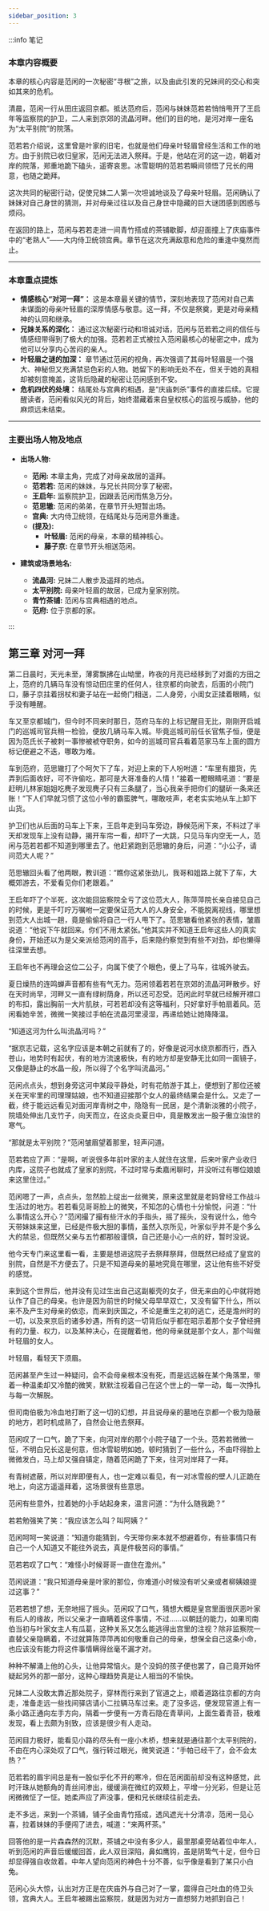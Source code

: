 ```yaml
---
sidebar_position: 3
---
```


:::info 笔记

### 本章内容概要

本章的核心内容是范闲的一次秘密“寻根”之旅，以及由此引发的兄妹间的交心和突如其来的危机。

清晨，范闲一行从田庄返回京都。抵达范府后，范闲与妹妹范若若悄悄甩开了王启年等监察院的护卫，二人来到京郊的流晶河畔。他们的目的地，是河对岸一座名为“太平别院”的院落。

范若若介绍说，这里曾是叶家的旧宅，也就是他们母亲叶轻眉曾经生活和工作的地方。由于别院已收归皇家，范闲无法进入祭拜。于是，他站在河的这一边，朝着对岸的院落，郑重地跪下磕头，遥寄哀思。冰雪聪明的范若若瞬间领悟了兄长的用意，也随之跪拜。

这次共同的秘密行动，促使兄妹二人第一次坦诚地谈及了母亲叶轻眉。范闲确认了妹妹对自己身世的猜测，并对母亲过往以及自己身世中隐藏的巨大谜团感到困惑与烦闷。

在返回的路上，范闲与若若走进一间青竹搭成的茶铺歇脚，却迎面撞上了庆庙事件中的“老熟人”——大内侍卫统领宫典。章节在这次充满敌意和危险的重逢中戛然而止。

---

### 本章重点提炼

* **情感核心“对河一拜”：** 这是本章最关键的情节，深刻地表现了范闲对自己素未谋面的母亲叶轻眉的深厚情感与敬意。这一拜，不仅是祭奠，更是对母亲精神的认同和继承。
* **兄妹关系的深化：** 通过这次秘密行动和坦诚对话，范闲与范若若之间的信任与情感纽带得到了极大的加强。范若若正式被拉入范闲最核心的秘密之中，成为他可以分享内心苦闷的亲人。
* **叶轻眉之谜的加深：** 章节通过范闲的视角，再次强调了其母叶轻眉是一个强大、神秘但又充满禁忌色彩的人物。她留下的影响无处不在，但关于她的真相却被刻意掩盖，这背后隐藏的秘密让范闲感到不安。
* **危机四伏的处境：** 结尾处与宫典的相遇，是“庆庙刺杀”事件的直接后续。它提醒读者，范闲看似风光的背后，始终潜藏着来自皇权核心的监视与威胁，他的麻烦远未结束。

---

### 主要出场人物及地点

* **出场人物:**
    * **范闲:** 本章主角，完成了对母亲故居的遥拜。
    * **范若若:** 范闲的妹妹，与兄长共同分享了秘密。
    * **王启年:** 监察院护卫，因跟丢范闲而焦急万分。
    * **范思辙:** 范闲的弟弟，在章节开头短暂出场。
    * **宫典:** 大内侍卫统领，在结尾处与范闲意外重逢。
    * **(提及):**
        * **叶轻眉:** 范闲的母亲，本章的精神核心。
        * **藤子京:** 在章节开头相送范闲。

* **建筑或场景地名:**
    * **流晶河:** 兄妹二人散步及遥拜的地点。
    * **太平别院:** 母亲叶轻眉的故居，已成为皇家别院。
    * **青竹茶铺:** 范闲与宫典相遇的地点。
    * **范府:** 位于京都的家。

:::

## 第三章 **对河一拜**

第二日晨时，天光未至，薄雾飘拂在山坳里，昨夜的月亮已经移到了对面的方田之上，范府的几辆马车没有惊动田庄里的任何人，往京都的向驶去，后面的小院门口，藤子京拄着拐杖和妻子站在一起倚门相送，二人身旁，小闺女正揉着眼睛，似乎没有睡醒。

车又至京都城门，但今时不同来时那日，范府马车的上标记醒目无比，刚刚开启城门的巡城司官兵稍一检验，便放几辆马车入城。毕竟巡城司前任长官焦子恒，便是因为范氏长子被刺一事惨被裭夺职务，如今的巡城司官兵看着范家马车上面的圆方标记便避之不迭，哪敢为难。

车到范府，范思辙打了个呵欠下了车，对迎上来的下人吩咐道：“车里有腊货，先弄到后面收好，可不许偷吃，那可是大哥准备的人情！”接着一瞪眼睛吼道：“要是赶明儿林家姐姐吃麂子发现麂子只有三条腿了，当心我亲手把你们的腿斫一条来还账！”下人们早就习惯了这位小爷的霸蛮脾气，哪敢吱声，老老实实地从车上卸下山货。

护卫们也从后面的马车上下来，王启年走到马车旁边，静候范闲下来，不料过了半天却发现车上没有动静，揭开车帘一看，却吓了一大跳，只见马车内空无一人，范闲与范若若都不知道到哪里去了。他赶紧跑到范思辙的身后，问道：“小公子，请问范大人呢？”

范思辙回头看了他两眼，教训道：“瞧你这紧张劲儿，我哥和姐路上就下了车，大概郊游去，不爱看见你们老跟着。”

王启年吓了个半死，这次能回监察院全亏了这位范大人，陈萍萍院长亲自接见自己的时候，更是千叮咛万嘱咐一定要保证范大人的人身安全，不能脱离视线，哪里想到范大人出城一趟，竟是偷偷将自己一行人甩下了。范思辙看他紧张的表情，皱眉说道：“他说下午就回来。你们不用太紧张。”他其实并不知道王启年这些人的真实身份，开始还以为是父亲派给范闲的高手，后来隐约察觉到有些不对劲，却也懒得往深里去想。

王启年也不再理会这位二公子，向属下使了个眼色，便上了马车，往城外驶去。

夏日燥热的连鸣蝉声音都有些有气无力。范闲领着若若在京郊的流晶河畔散步。好在天时尚早，河畔又一直有绿树荫身，所以还可忍受。范闲此时早就已经解开襟口的布扣，露出胸前一大片肌肤，可若若却没有这等福利，只好拿好手帕扇着风。范闲看她辛苦，微微一笑接过手帕在流晶河里浸湿，再递给她让她降降温。

“知道这河为什么叫流晶河吗？”

“据京志记载，这名字应该是本朝之前就有了的，好像是说河水绕京都而行，西入苍山，地势时有起伏，有的地方流速极快，有的地方却是安静无比如同一面镜子，又像是静止的水晶一般，所以得了个名字叫流晶河。”

范闲点点头，想到身旁这河中某段平静处，时有花舫游于其上，便想到了那位还被关在天牢里的司理理姑娘，也不知道迎接那个女人的最终结果会是什么。又走了一截，终于能远远看见对面河岸青树之中，隐隐有一民居，是个清新淡雅的小院子，院墙处伸出几支竹子，向天而立，在这炎炎夏日中，竟是散发出一股子傲立浊世的寒气。

“那就是太平别院？”范闲皱眉望着那里，轻声问道。

范若若应了声：“是啊，听说很多年前叶家的主人就住在这里，后来叶家产业收归内库，这院子也就成了皇家的别院，不过时常与柔嘉闲聊时，并没听过有哪位娘娘来这里住过。”

范闲嗯了一声，点点头，忽然脸上绽出一丝微笑，原来这里就是老妈曾经工作战斗生活过的地方。若若看见哥哥脸上的微笑，不知怎的心情也十分愉悦，问道：“什么事情这么开心？”范闲撮了撮有些汗水的手指头，摇了摇头，没有说什么，他今天带妹妹来这里，已经是件极大胆的事情，虽然入京所见，叶家似乎并不是个多么大的禁忌，但既然父亲与五竹都那般谨慎，自己还是小心一点的好，暂时没说。

他今天专门来这里看一看，主要是想进这院子去祭拜祭拜，但既然已经成了皇宫的别院，自然是不方便去了。只是不知道母亲的墓地究竟在哪里，这让他有些不好受的感觉。

来到这个世界后，他并没有见过生出自己这副躯壳的女子，但无来由的心中就将她认作了自己的母亲。也许是因为前世的时候父母早早双亡，又没有留下什么，所以来不及产生对母亲的依恋，而来到庆国之，不论是重生之初的逃亡，还是澹州时的一切，以及来京后的诸多妙遇，所有的这一切背后似乎都在昭示着那个女子曾经拥有的力量、权力，以及某种决心，在提醒着他，他的母亲就是那个女人，那个叫做叶轻眉的女人。

叶轻眉，看轻天下须眉。

范闲甚至产生过一种疑问，会不会母亲根本没有死，而是远远躲在某个角落里，带着一种温柔却又冷酷的微笑，默默注视着自己在这个世上的一举一动，每一次挣扎与每一次解脱。

但司南伯极为冷血地打断了这一切的幻想，并且说母亲的墓地在京都一个极为隐蔽的地方，若时机成熟了，自然会让他去祭拜。

范闲叹了一口气，跪了下来，向河对岸的那个小院子磕了一个头。范若若微微一怔，不明白兄长这是何意，但冰雪聪明如她，顿时猜到了一些什么，不由吓得脸上微微发白，马上却又强自镇定，随着范闲跪了下来，往河对岸拜了一拜。

有青树遮蔽，所以对岸即便有人，也一定难以看见，有一对冰雪般的壁人儿正跪在地上，向这方遥遥拜着，这场景很有些意思。

范闲有些意外，拉着她的小手站起身来，温言问道：“为什么随我跪？”

若若勉强笑了笑：“我应该怎么叫？叫阿姨？”

范闲呵呵一笑说道：“知道你能猜到，今天带你来本就不想避着你，有些事情只有自己一个人知道又不能往外说去，真是件极苦闷的事情。”

范若若叹了口气：“难怪小时候哥哥一直住在澹州。”

范闲说道：“我只知道母亲是叶家的那位，你难道小时候没有听父亲或者柳姨娘提过这事？”

范若若想了想，无奈地摇了摇头。范闲叹了口气，猜想大概是皇宫里面很厌恶叶家有后人的缘故，所以父亲才一直瞒着这件事情，不过……以朝廷的能力，如果司南伯当初与叶家女主人有瓜葛，这种关系又怎么能逃得出宫里的注视？除非监察院一直替父亲隐瞒着，不过就算陈萍萍再如何敬重自己的母亲，想保全自己这条小命，也应该没有能力将这件事情瞒得丝毫不漏才对。

种种不解涌上他的心头，让他异常恼火。是个没妈的孩子便也罢了，自己竟开始怀疑起另外的那一部分，这种心理趋势真是让人相当的不愉快。

兄妹二人没敢太靠近那处院子，穿林而行来到了官道之上，顺着道路往京都的方向走，准备走远一些找间驿店请小二拉辆马车过来。走了没多远，便发现官道上有一条小路正通向左手方向，隔着一步便有一方青石隐在青草间，上面生着青苔，极难发现，看上去颇为别致，应该是很少有人走动。

范闲目力极好，能看见小路的尽头有一座小木桥，想来就是通往那个太平别院的，不由在内心深处叹了口气，强行转过眼光，微笑说道：“手帕已经干了，会不会太热？”

范若若的眉宇间总是有一股似乎化不开的寒冷，但在范闲面前却没有这种感觉，此时汗珠从她额角的青丝间渗出，缓缓淌在微红的双颊上，平增一分光彩，但是让范闲微微怔了一怔。她柔声应了声没事，便和兄长继续往前走去。

走不多远，来到一个茶铺，铺子全由青竹搭成，透风遮光十分清凉，范闲一见心喜，拉着妹妹的手便闯了进去，喊道：“来两杯茶。”

回答他的是一片森森然的沉默，茶铺之中没有多少人，最里那桌旁站着位中年人，听到范闲的声音后缓缓回首，此人双目深陷，鼻如鹰钩，虽是阴鸷气十足，但今日却显得强自收敛着。中年人望向范闲的神色十分不善，似乎像是看到了某只小白兔。

范闲心头大惊，认出对方正是在庆庙外与自己对了一掌，震得自己吐血的侍卫头领，宫典大人。王启年被踢出监察院，就是因为对方一直想努力地抓到自己！

